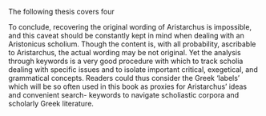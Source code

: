 The following thesis covers four 

To conclude, recovering the original wording of Aristarchus is impossible, and this caveat should be constantly kept in mind when dealing with an Aristonicus scholium. Though the content is, with all probability, ascribable to Aristarchus, the actual wording may be not original. Yet the analysis through keywords is a very good procedure with which to track scholia dealing with specific issues and to isolate important critical, exegetical, and grammatical concepts. Readers could thus consider the Greek ‘labels’ which will be so often used in this book as proxies for Aristarchus’ ideas and convenient search- keywords to navigate scholiastic corpora and scholarly Greek literature.
